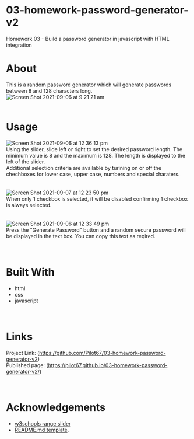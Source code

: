 # 03-homework-password-generator-v2
Homework 03 - Build a password generator in javascript with HTML integration  

# About
This is a random password generator which will generate passwords between 8 and 128 characters long.  
![Screen Shot 2021-09-06 at 9 21 21 am](https://user-images.githubusercontent.com/86697483/132151361-c3c1a649-8ee0-43cc-8a1f-0c095ec2fa05.png)  
&nbsp;  
# Usage
![Screen Shot 2021-09-06 at 12 36 13 pm](https://user-images.githubusercontent.com/86697483/132152651-20256fae-6d49-436e-b7cc-143d7d2074bd.png)  
Using the slider, slide left or right to set the desired password length. The minimum value is 8 and the maximum is 128. The length is displayed to the left of the slider.
&nbsp;  
Additional selection criteria are available by turining on or off the chechboxes for lower case, upper case, numbers and special charaters.  
&nbsp;  
&nbsp;  
![Screen Shot 2021-09-07 at 12 23 50 pm](https://user-images.githubusercontent.com/86697483/132274713-1cb47e54-1a84-44bc-ba3e-390269fde3e8.png)  
When only 1 checkbox is selected, it will be disabled confirming 1 checkbox is always selected.  
&nbsp;  
&nbsp;  
![Screen Shot 2021-09-06 at 12 33 49 pm](https://user-images.githubusercontent.com/86697483/132152483-1c03a5b9-65af-472d-a3d6-9426733de041.png)  
Press the "Generate Password" button and a random secure password will be displayed in the text box. You can copy this text as reqired.  
&nbsp;  
&nbsp;  
# Built With
* html  
* css  
* javascript  
&nbsp;  
&nbsp;  
# Links
Project Link: (https://github.com/Pilot67/03-homework-password-generator-v2)  
Published page: (https://pilot67.github.io/03-homework-password-generator-v2/)  
&nbsp;  
&nbsp;  
# Acknowledgements
* [w3schools range slider](https://www.w3schools.com/howto/howto_js_rangeslider.asp)  
* [README.md template](https://github.com/othneildrew/Best-README-Template). 

